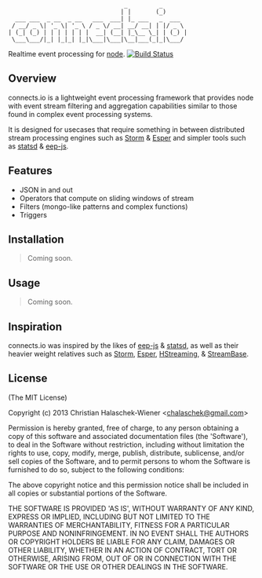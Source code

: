                                      _         _       
                                    | |       (_)      
      ___ ___  _ __  _ __   ___  ___| |_ ___   _  ___  
     / __/ _ \| '_ \| '_ \ / _ \/ __| __/ __| | |/ _ \ 
    | (_| (_) | | | | | | |  __| (__| |_\__ \_| | (_) |
     \___\___/|_| |_|_| |_|\___|\___|\__|___(_|_|\___/ 
                                                    

Realtime event processing for [node](http://nodejs.org). [![Build Status](https://secure.travis-ci.org/chalaschek/connects.io.png)](http://travis-ci.org/chalaschek/connects.io)

## Overview

connects.io is a lightweight event processing framework that provides node with event stream filtering and aggregation capabilities similar to those found in complex event processing systems.

It is designed for usecases that require something in between distributed stream processing engines such as [Storm](https://github.com/nathanmarz/storm) & [Esper](http://esper.codehaus.org/) and simpler tools such as [statsd](https://github.com/etsy/statsd/) & [eep-js](https://github.com/darach/eep-js).

## Features
- JSON in and out
- Operators that compute on sliding windows of stream
- Filters (mongo-like patterns and complex functions)
- Triggers

## Installation

> Coming soon.

## Usage

> Coming soon.

## Inspiration

connects.io was inspired by the likes of [eep-js](https://github.com/darach/eep-js) & [statsd](https://github.com/etsy/statsd/), as well as their heavier weight relatives such as [Storm](https://github.com/nathanmarz/storm), [Esper](http://esper.codehaus.org/), [HStreaming](http://www.hstreaming.com/), & [StreamBase](http://www.streambase.com/).

## License

(The MIT License)

Copyright (c) 2013 Christian Halaschek-Wiener &lt;chalaschek@gmail.com&gt;

Permission is hereby granted, free of charge, to any person obtaining
a copy of this software and associated documentation files (the
'Software'), to deal in the Software without restriction, including
without limitation the rights to use, copy, modify, merge, publish,
distribute, sublicense, and/or sell copies of the Software, and to
permit persons to whom the Software is furnished to do so, subject to
the following conditions:

The above copyright notice and this permission notice shall be
included in all copies or substantial portions of the Software.

THE SOFTWARE IS PROVIDED 'AS IS', WITHOUT WARRANTY OF ANY KIND,
EXPRESS OR IMPLIED, INCLUDING BUT NOT LIMITED TO THE WARRANTIES OF
MERCHANTABILITY, FITNESS FOR A PARTICULAR PURPOSE AND NONINFRINGEMENT.
IN NO EVENT SHALL THE AUTHORS OR COPYRIGHT HOLDERS BE LIABLE FOR ANY
CLAIM, DAMAGES OR OTHER LIABILITY, WHETHER IN AN ACTION OF CONTRACT,
TORT OR OTHERWISE, ARISING FROM, OUT OF OR IN CONNECTION WITH THE
SOFTWARE OR THE USE OR OTHER DEALINGS IN THE SOFTWARE.